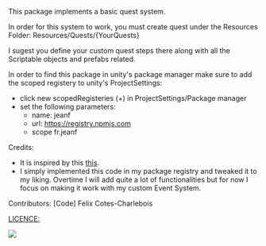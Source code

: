 This package implements a basic quest system. 

In order for this system to work, you must create quest under the Resources Folder:
Resources/Quests/{YourQuests}

I sugest you define your custom quest steps there along with all the Scriptable objects and prefabs related.


In order to find this package in unity's package manager make sure to add the scoped registery to unity's ProjectSettings:
- click new scopedRegisteries (+) in ProjectSettings/Package manager
- set the following parameters:
	- name: jeanf
	- url: https://registry.npmjs.com
	- scope fr.jeanf


Credits:
- It is inspired by this <a href="https://github.com/shapedbyrainstudios/quest-system">this</a>.
- I simply implemented this code in my package registry and tweaked it to my liking. Overtime I will add quite a lot of functionalities but for now I focus on making it work with my custom Event System.

Contributors:
[Code] Felix Cotes-Charlebois <a href="https://github.com/Percevent13">

LICENCE:

<img src="https://licensebuttons.net/l/by-nc-sa/3.0/88x31.png"></img>
